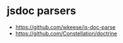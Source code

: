 # jsdoc parsers

* https://github.com/wkeese/js-doc-parse
* https://github.com/Constellation/doctrine
